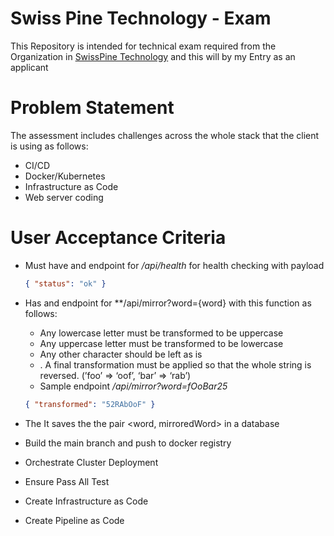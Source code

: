 # Swiss Pine Technology - Exam
This Repository is intended for technical exam required from the Organization in [SwissPine Technology](https://swisspinetech.com/) and this will by my Entry as an applicant


# Problem Statement
The assessment includes challenges across the whole stack that the client is using as follows:
- CI/CD
- Docker/Kubernetes
- Infrastructure as Code
- Web server coding

# User Acceptance Criteria
- Must have and endpoint for */api/health* for health checking with payload 

    ```json
    { "status": "ok" }
    ```
- Has and endpoint for **/api/mirror?word={word} with this function as follows:
    * Any lowercase letter must be transformed to be uppercase
    * Any uppercase letter must be transformed to be lowercase
    * Any other character should be left as is
    * . A final transformation must be applied so that the whole string is reversed. (’foo’ ⇒ ‘oof’, ‘bar’ ⇒ ‘rab’)
    * Sample endpoint */api/mirror?word=fOoBar25*
    ```json
    { "transformed": "52RAbOoF" }
    ```
- The  It saves the the pair <word, mirroredWord> in a database
- Build the main branch and push to docker registry
- Orchestrate Cluster Deployment
- Ensure Pass All Test
- Create Infrastructure as Code
- Create Pipeline as Code